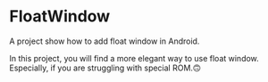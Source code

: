 # FloatWindow
A project show how to add float window in Android.

In this project, you will find a more elegant way to use float window.
Especially, if you are struggling with special ROM.🙃
